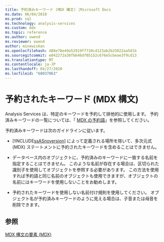 ```yaml
---
title: 予約済みキーワード (MDX 構文) |Microsoft Docs
ms.date: 06/04/2018
ms.prod: sql
ms.technology: analysis-services
ms.custom: mdx
ms.topic: reference
ms.author: owend
ms.reviewer: owend
author: minewiskan
ms.openlocfilehash: d88e78e49a52919ff710cd123ab2b25022aa5d1b
ms.sourcegitcommit: e042272a38fb646df05152c676e5cbeae3f9cd13
ms.translationtype: MT
ms.contentlocale: ja-JP
ms.lasthandoff: 04/27/2020
ms.locfileid: "68037063"
---
```

# <a name="reserved-keywords-mdx-syntax"></a>予約されたキーワード (MDX 構文)


  Analysis Services は、特定のキーワードを予約して排他的に使用します。 予約済みキーワードの一覧については、「 [MDX の予約語](../mdx/mdx-reserved-words.md)」を参照してください。  
  
 予約済みキーワードは次のガイドラインに従います。  
  
-   [!INCLUDE[ssASnoversion](../includes/ssasnoversion-md.md)] によって定義される場所を除いて、多次元式 (MDX) ステートメントに予約されたキーワードを含めることはできません。  
  
-   データベース内のオブジェクトに、予約済みのキーワードに一致する名前を指定することはできません。 このような名前が存在する場合は、区切られた識別子を使用してオブジェクトを参照する必要があります。 この方法を使用すれば予約語と同じ名前のオブジェクトも使用できますが、オブジェクトの名前にはキーワードを使用しないことをお勧めします。  
  
-   予約されたキーワードを使用しない名前付け規則を使用してください。 オブジェクト名が予約済みキーワードのように見える場合は、子音または母音を削除できます。  
  
## <a name="see-also"></a>参照  
 [MDX 構文の要素 &#40;MDX&#41;](../mdx/mdx-syntax-elements-mdx.md)  
  
  
